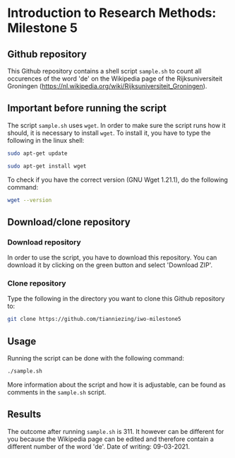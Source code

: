 # Introduction to Research Methods: Milestone 5

## Github repository

This Github repository contains a shell script `sample.sh` to count all occurences of the word 'de' on the Wikipedia page of the Rijksuniversiteit Groningen (https://nl.wikipedia.org/wiki/Rijksuniversiteit_Groningen).

## Important before running the script

The script `sample.sh` uses `wget`. In order to make sure the script runs how it should, it is necessary to install `wget`. To install it, you have to type the following in the linux shell:

```bash
sudo apt-get update
```
```bash
sudo apt-get install wget
```
To check if you have the correct version (GNU Wget 1.21.1), do the following command:
```bash
wget --version
```

## Download/clone repository

### Download repository

In order to use the script, you have to download this repository. You can download it by clicking on the green button and select 'Download ZIP'.

### Clone repository

Type the following in the directory you want to clone this Github repository to:
```bash
git clone https://github.com/tianniezing/iwo-milestone5
```

## Usage

Running the script can be done with the following command:
```bash
./sample.sh
```
More information about the script and how it is adjustable, can be found as comments in the `sample.sh` script.

## Results

The outcome after running `sample.sh` is 311. It however can be different for you because the Wikipedia page can be edited and therefore contain a different number of the word 'de'. Date of writing: 09-03-2021. 



